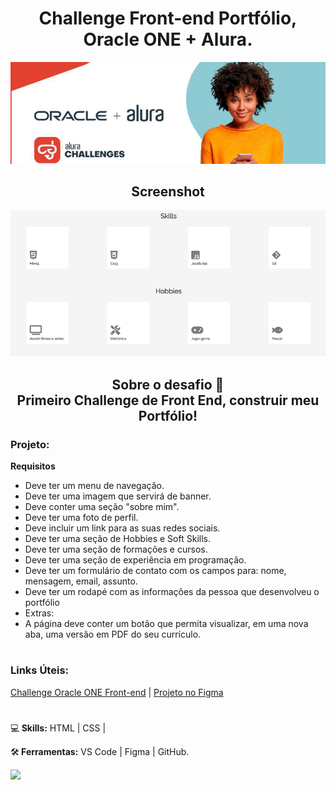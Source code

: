 <h1 align ="center">Challenge Front-end Portfólio, Oracle ONE + Alura.</h1>


<div align ="center">
 <img  src="https://github.com/Celsohsl/Challenge-Front-end-Portfolio/blob/main/assets/images/readme-img/banner-topo.jpg" />
</div> 

<h2 align ="center">Screenshot</h2>


<div align ="center">
 <img src="https://github.com/Celsohsl/Challenge-Front-end-Portfolio/blob/main/assets/images/readme-img/main.png" />
</div>
 
 
<h2 align ="center">Sobre o desafio 📜<br>
Primeiro Challenge de Front End, construir meu Portfólio!</h2>

### Projeto:  
**Requisitos**
- Deve ter um menu de navegação.
- Deve ter uma imagem que servirá de banner.
- Deve conter uma seção "sobre mim".
- Deve ter uma foto de perfil.
- Deve incluir um link para as suas redes sociais.
- Deve ter uma seção de Hobbies e Soft Skills.
- Deve ter uma seção de formações e cursos.
- Deve ter uma seção de experiência em programação.
- Deve ter um formulário de contato com os campos para: nome, mensagem, email, assunto.
- Deve ter um rodapé com as informações da pessoa que desenvolveu o portfólio
- Extras:
- A página deve conter um botão que permita visualizar, em uma nova aba, uma versão em PDF do seu currículo.

#
### Links Úteis:
[Challenge Oracle ONE Front-end](https://www.alura.com.br/challenges/oracle-one-front-end/semana01e02-do-figma-ao-html-e-css) |
[Projeto no Figma](https://www.figma.com/file/Mv4mSxBHzB5caI7bW2tLv6/Challenge-Front-end-Portf%C3%B3lio?node-id=85%3A295)

#
  

<p align="left">
  💻<strong> Skills:</strong>  HTML | CSS | 
</p>

<p align="left">
  🛠<strong> Ferramentas:</strong> VS Code | Figma | GitHub.
</p>

<p align="left">
  <a href="https://www.linkedin.com/in/celso-henrique-da-silva-lacerda-front-end/" alt="Linkedin">
  <img src="https://img.shields.io/badge/-Linkedin-0e76a8?style=flat-square&logo=Linkedin&logoColor=white&link=LINK-DO-SEU-LINKEDIN" /></a>
</p>
